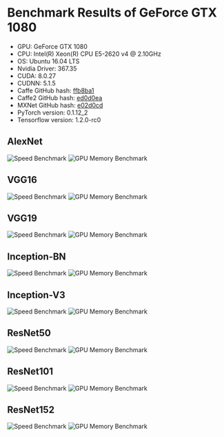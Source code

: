 # Benchmark Results of GeForce GTX 1080

* GPU: GeForce GTX 1080
* CPU: Intel(R) Xeon(R) CPU E5-2620 v4 @ 2.10GHz
* OS: Ubuntu 16.04 LTS
* Nvidia Driver: 367.35
* CUDA: 8.0.27
* CUDNN: 5.1.5
* Caffe GitHub hash: [ffb8ba1](https://github.com/BVLC/caffe/commit/14643685a4693df0ea8364f4688211316ffb8ba1)
* Caffe2 GitHub hash: [ed0d0ea](https://github.com/caffe2/caffe2/commit/eac78d1437967da2a8271d0b301cd6a93ed0d0ea)
* MXNet GitHub hash: [e02d0cd](https://github.com/dmlc/mxnet/commit/d8dbe4225b67a25f6288bd5081c68a945e02d0cd)
* PyTorch version: 0.1.12_2
* Tensorflow version: 1.2.0-rc0

## AlexNet
![Speed Benchmark](results/gtx_1080/alexnet_float32_speed.png)
![GPU Memory Benchmark](results/gtx_1080/alexnet_float32_gpu_memory.png)

## VGG16
![Speed Benchmark](results/gtx_1080/vgg16_float32_speed.png)
![GPU Memory Benchmark](results/gtx_1080/vgg16_float32_gpu_memory.png)

## VGG19
![Speed Benchmark](results/gtx_1080/vgg19_float32_speed.png)
![GPU Memory Benchmark](results/gtx_1080/vgg19_float32_gpu_memory.png)

## Inception-BN
![Speed Benchmark](results/gtx_1080/inception-bn_float32_speed.png)
![GPU Memory Benchmark](results/gtx_1080/inception-bn_float32_gpu_memory.png)

## Inception-V3
![Speed Benchmark](results/gtx_1080/inception-v3_float32_speed.png)
![GPU Memory Benchmark](results/gtx_1080/inception-v3_float32_gpu_memory.png)

## ResNet50
![Speed Benchmark](results/gtx_1080/resnet50_float32_speed.png)
![GPU Memory Benchmark](results/gtx_1080/resnet50_float32_gpu_memory.png)

## ResNet101
![Speed Benchmark](results/gtx_1080/resnet101_float32_speed.png)
![GPU Memory Benchmark](results/gtx_1080/resnet101_float32_gpu_memory.png)

## ResNet152
![Speed Benchmark](results/gtx_1080/resnet152_float32_speed.png)
![GPU Memory Benchmark](results/gtx_1080/resnet152_float32_gpu_memory.png)
